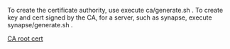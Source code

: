 To create the certificate authority, use execute ca/generate.sh .  To create key and cert signed by the CA, for a server, such as synapse, execute synapse/generate.sh .

<a href='https://github.com/abugher/fleet/blob/master/conf/ssl/ca/root/cert.pem'>CA root cert</a>
